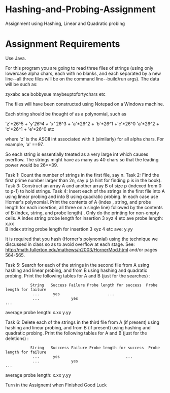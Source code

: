 # Hashing-and-Probing-Assignment
Assignment using Hashing, Linear and Quadratic probing

# Assignment Requirements

Use Java.

For this program you are going to read three files of strings (using only lowercase alpha chars, each with no blanks, and each
separated by a new line--all three files will be on the command line--build/run args). The data will be such as:

zyxabc
ace
bobbysue
maybeuptofortychars
etc

The files will have been constructed using Notepad on a Windows machine.

Each string should be thought of as a polynomial, such as

'z'*26^5 + 'y'*26^4 + 'x'* 26^3 + 'a'*26^2 + 'b'*26^1 +'c'*26^0
'a'*26^2 + 'c'*26^1 + 'e'*26^0
etc

where 'z' is the ASCII int associated with it (similarly) for all alpha chars.
For example, 'a' ==97.

So each string is essentially treated as a very large int which causes overflow.
The strings might have as many as 40 chars so that the leading power would be 26**39.


Task 1: Count the number of strings in the first file, say n.
Task 2: Find the first prime number larger than 2n, say p (a hint for finding p is in the book).
Task 3: Construct an array A and another array B of size p (indexed from 0 to p-1) to hold strings.
Task 4: Insert each of the strings in the first file into A using linear probing and into B using 
        quadratic probing. In each case use Horner's polynomial.
        Print the contents of A (index , string, and probe length for each insertion, all three on a single  line) followed
        by the contents of B (index, string, and probe length) . Only do the printing for non-empty cells.
                                 A
                      index   string   probe length for insertion
                       3        xyz        4
                       etc
      ave probe length:                        x.xx           
                                 B
                      index   string   probe length for insertion
                       3        xyz        4
                       etc
                 ave:                     y.yy


It is required that you hash (Horner's polynomial) using the technique we discussed
in class so as to avoid overflow at each stage. See:
http://math.fullerton.edu/mathews/n2003/HornerMod.html and/or pages 564-565.


Task 5: Search for each of the strings in the second  file from  A using hashing and linear probing,
        and from B using hashing and quadratic probing. Print the following tables for A and B 
        (just for the searches) :

               String   Success Failure Probe length for success  Probe length for failure
                ...      yes                     ...
                ...              yes                                          ...
          
average probe length:                                  x.xx                         y.yy                     


Task 6: Delete each of the strings in the third file from  A (if present)  using hashing and linear probing,
        and from B (if present) using hashing and quadratic probing. Print the following tables for A and B
        (just for the deletions) :
               
               String   Succcess Failure Probe length for success  Probe length for failure
                ...      yes                             ...
                ...              yes                                                ...
       
 average probe length:                                  x.xx                         y.yy

Turn in the Assignemt when Finished
Good Luck

